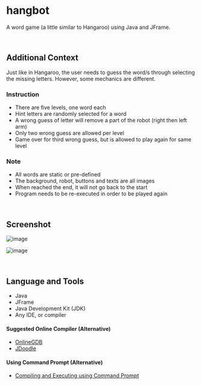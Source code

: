 # hangbot

A word game (a little similar to Hangaroo) using Java and JFrame.

<br>

## Additional Context

Just like in Hangaroo, the user needs to guess the word/s through selecting the missing letters. However, some mechanics are different.

### Instruction

- There are five levels, one word each
- Hint letters are randomly selected for a word
- A wrong guess of letter will remove a part of the robot (right then left arm)
- Only two wrong guess are allowed per level
- Game over for third wrong guess, but is allowed to play again for same level

### Note

- All words are static or pre-defined
- The background, robot, buttons and texts are all images
- When reached the end, it will not go back to the start
- Program needs to be re-executed in order to be played again

<br>

## Screenshot

![image](https://user-images.githubusercontent.com/84888155/125411326-65880000-e3f0-11eb-9fc4-9e9200f4994a.png)

![image](https://user-images.githubusercontent.com/84888155/125411368-70429500-e3f0-11eb-9932-339010663824.png)


<br>

## Language and Tools

- Java
- JFrame
- Java Development Kit (JDK)
- Any IDE, or compiler

#### Suggested Online Compiler (Alternative)

- [OnlineGDB](https://www.onlinegdb.com)
- [JDoodle](https://www.jdoodle.com)

#### Using Command Prompt (Alternative)

- [Compiling and Executing using Command Prompt](https://github.com/rynrsts/hangbot/blob/main/command-prompt.md)
